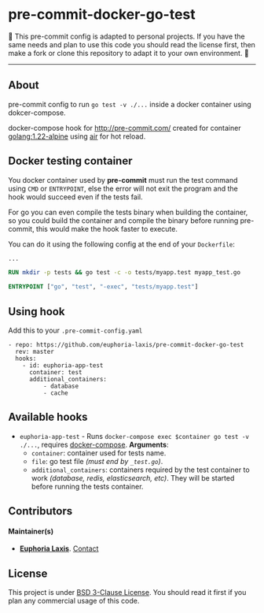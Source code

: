 pre-commit-docker-go-test
=========================

:rotating_light: This pre-commit config is adapted to personal projects. If you have the same
needs and plan to use this code you should read the license first, then make a fork or clone this
 repository to adapt it to your own environment. :rotating_light:

----

## About

pre-commit config to run `go test -v ./...` inside a docker container using dokcer-compose.

docker-compose hook for http://pre-commit.com/ created for container [golang:1.22-alpine](https://hub.docker.com/layers/library/golang/1.22-alpine/images/sha256-963da5f97ab931c0df6906e8c0ebc7db28c88d013735ae020f9558c3e6cf0580?context=explore)
using [air](https://github.com/cosmtrek/air) for hot reload.

## Docker testing container

You docker container used by **pre-commit** must run the test command using `CMD` or `ENTRYPOINT`,
else the error will not exit the program and the hook would succeed even if the tests fail.

For go you can even compile the tests binary when building the container, so you could build the
container and compile the binary before running pre-commit, this would make the hook faster to
execute.

You can do it using the following config at the end of your `Dockerfile`:

````dockerfile
...

RUN mkdir -p tests && go test -c -o tests/myapp.test myapp_test.go

ENTRYPOINT ["go", "test", "-exec", "tests/myapp.test"]
````

## Using hook

Add this to your `.pre-commit-config.yaml`

    - repo: https://github.com/euphoria-laxis/pre-commit-docker-go-test
      rev: master
      hooks:
        - id: euphoria-app-test
          container: test
          additional_containers:
              - database
              - cache

## Available hooks

* `euphoria-app-test` - Runs `docker-compose exec $container go test -v ./...`, requires 
[docker-compose](https://docs.docker.com/compose/install/). **Arguments**:
	* `container`: container used for tests name.
	* `file`: go test file *(must end by `_test.go`)*.
	* `additional_containers`: containers required by the test container to work *(database, redis, 
		elasticsearch, etc)*. They will be started before running the tests container.

## Contributors

#### Maintainer(s)

* **[Euphoria Laxis](https://github.com/euphoria-laxis)**. [Contact](mailto:euphoria.laxis@euphoria-laxis.com)


## License

This project is under [BSD 3-Clause License](./LICENSE). You should read it first if you plan any
commercial usage of this code.